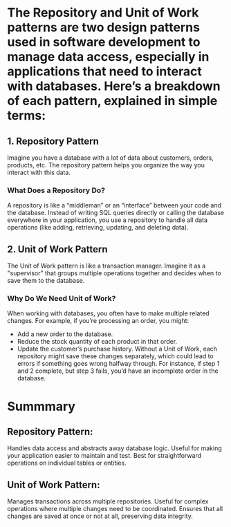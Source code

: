 ﻿# The Repository and Unit of Work patterns are two design patterns used in software development to manage data access, especially in applications that need to interact with databases. Here’s a breakdown of each pattern, explained in simple terms:

## 1. Repository Pattern

Imagine you have a database with a lot of data about customers, orders, products, etc. The repository pattern helps you organize the way you interact with this data.

### What Does a Repository Do?
A repository is like a “middleman” or an “interface” between your code and the database. Instead of writing SQL queries directly or calling the database everywhere in your application, you use a repository to handle all data operations (like adding, retrieving, updating, and deleting data).

## 2. Unit of Work Pattern
The Unit of Work pattern is like a transaction manager. Imagine it as a "supervisor" that groups multiple operations together and decides when to save them to the database.

### Why Do We Need Unit of Work?
When working with databases, you often have to make multiple related changes. For example, if you’re processing an order, you might:

- Add a new order to the database.
- Reduce the stock quantity of each product in that order.
- Update the customer’s purchase history.
Without a Unit of Work, each repository might save these changes separately, which could lead to errors if something goes wrong halfway through. For instance, if step 1 and 2 complete, but step 3 fails, you’d have an incomplete order in the database.


# Summmary
## Repository Pattern:

Handles data access and abstracts away database logic.
Useful for making your application easier to maintain and test.
Best for straightforward operations on individual tables or entities.

## Unit of Work Pattern:

Manages transactions across multiple repositories.
Useful for complex operations where multiple changes need to be coordinated.
Ensures that all changes are saved at once or not at all, preserving data integrity.